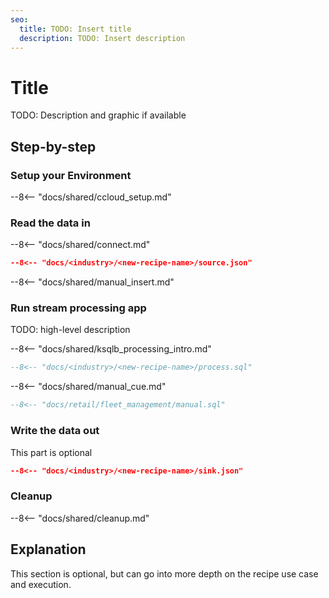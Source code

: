 ```yaml
---
seo:
  title: TODO: Insert title
  description: TODO: Insert description
---
```


# Title

TODO: Description and graphic if available

## Step-by-step

### Setup your Environment

--8<-- "docs/shared/ccloud_setup.md"

### Read the data in

--8<-- "docs/shared/connect.md"

```json
--8<-- "docs/<industry>/<new-recipe-name>/source.json"
```

--8<-- "docs/shared/manual_insert.md"

### Run stream processing app

TODO: high-level description

--8<-- "docs/shared/ksqlb_processing_intro.md"

```sql
--8<-- "docs/<industry>/<new-recipe-name>/process.sql"
```

--8<-- "docs/shared/manual_cue.md"

```sql
--8<-- "docs/retail/fleet_management/manual.sql"
```

### Write the data out

This part is optional

```json
--8<-- "docs/<industry>/<new-recipe-name>/sink.json"
```

### Cleanup

--8<-- "docs/shared/cleanup.md"

## Explanation

This section is optional, but can go into more depth on the recipe use case and execution.
